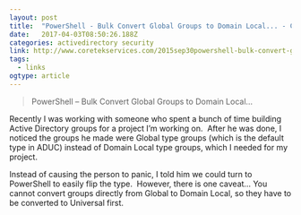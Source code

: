 ```yaml
---
layout: post 
title:  "PowerShell - Bulk Convert Global Groups to Domain Local... - Coretek Services" 
date:   2017-04-03T08:50:26.188Z 
categories: activedirectory security 
link: http://www.coretekservices.com/2015sep30powershell-bulk-convert-global-groups-domain-local/ 
tags:
  - links
ogtype: article 
---
```


> PowerShell – Bulk Convert Global Groups to Domain Local…

Recently I was working with someone who spent a bunch of time building Active Directory groups for a project I’m working on.  After he was done, I noticed the groups he made were Global type groups (which is the default type in ADUC) instead of Domain Local type groups, which I needed for my project.

Instead of causing the person to panic, I told him we could turn to PowerShell to easily flip the type.  However, there is one caveat… You cannot convert groups directly from Global to Domain Local, so they have to be converted to Universal first.
